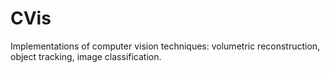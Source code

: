 # CVis
Implementations of computer vision techniques: volumetric reconstruction, object tracking, image classification.
